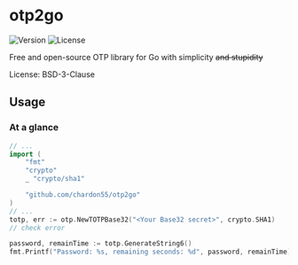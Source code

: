 # otp2go

![Version](https://img.shields.io/github/v/release/chardon55/otp2go?include_prereleases)
![License](https://img.shields.io/github/license/chardon55/otp2go)

Free and open-source OTP library for Go with simplicity ~~and stupidity~~

License: BSD-3-Clause

## Usage

### At a glance

```go
// ...
import (
    "fmt"
    "crypto"
    _ "crypto/sha1"

    "github.com/chardon55/otp2go"
)
// ...
totp, err := otp.NewTOTPBase32("<Your Base32 secret>", crypto.SHA1)
// check error

password, remainTime := totp.GenerateString6()
fmt.Printf("Password: %s, remaining seconds: %d", password, remainTime)

```
